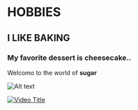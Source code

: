 # HOBBIES
## I LIKE BAKING
### My favorite dessert is cheesecake..
Welcomo to the world of **sugar**

![Alt text](https://www.paulinacocina.net/wp-content/uploads/2025/01/receta-de-cheesecake-1742898428.jpg)

[![Video Title](https://img.youtube.com/vi/syLgfyoecG4/0.jpg)](https://www.youtube.com/watch?v=VIDEO_ID)
